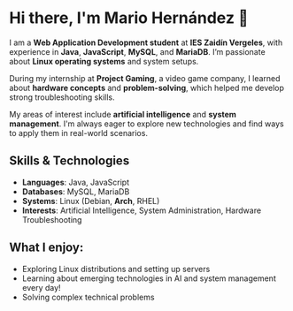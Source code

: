 # Hi there, I'm Mario Hernández 👋

I am a **Web Application Development student** at **IES Zaidín Vergeles**, with experience in **Java**, **JavaScript**, **MySQL**, and **MariaDB**. I’m passionate about **Linux operating systems** and system setups.

During my internship at **Project Gaming**, a video game company, I learned about **hardware concepts** and **problem-solving**, which helped me develop strong troubleshooting skills.

My areas of interest include **artificial intelligence** and **system management**. I'm always eager to explore new technologies and find ways to apply them in real-world scenarios.

## Skills & Technologies
- **Languages**: Java, JavaScript
- **Databases**: MySQL, MariaDB
- **Systems**: Linux (Debian, **Arch**, RHEL)
- **Interests**: Artificial Intelligence, System Administration, Hardware Troubleshooting

## What I enjoy:
- Exploring Linux distributions and setting up servers
- Learning about emerging technologies in AI and system management every day!
- Solving complex technical problems
